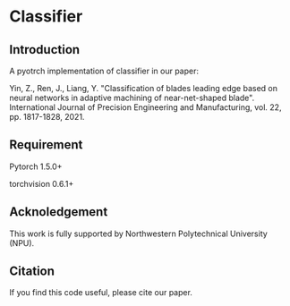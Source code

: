 # Classifier

## Introduction 

A pyotrch implementation of classifier in our paper: 

Yin, Z., Ren, J., Liang, Y. "Classification of blades leading edge based on neural networks in adaptive machining of near-net-shaped blade". International Journal of Precision Engineering and Manufacturing, vol. 22, pp. 1817-1828, 2021. 

## Requirement

Pytorch 1.5.0+

torchvision 0.6.1+

## Acknoledgement

This work is fully supported by Northwestern Polytechnical University (NPU).

## Citation 

If you find this code useful, please cite our paper.
